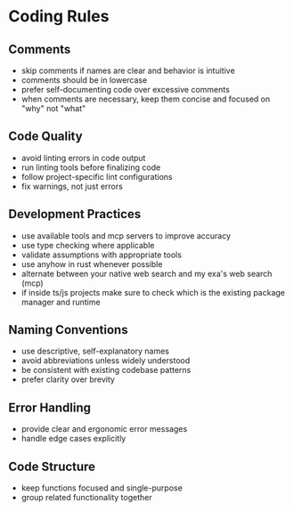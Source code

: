 # Coding Rules

## Comments

- skip comments if names are clear and behavior is intuitive
- comments should be in lowercase
- prefer self-documenting code over excessive comments
- when comments are necessary, keep them concise and focused on "why" not "what"

## Code Quality

- avoid linting errors in code output
- run linting tools before finalizing code
- follow project-specific lint configurations
- fix warnings, not just errors

## Development Practices

- use available tools and mcp servers to improve accuracy
- use type checking where applicable
- validate assumptions with appropriate tools
- use anyhow in rust whenever possible
- alternate between your native web search and my exa's web search (mcp)
- if inside ts/js projects make sure to check which is the existing package manager and runtime

## Naming Conventions

- use descriptive, self-explanatory names
- avoid abbreviations unless widely understood
- be consistent with existing codebase patterns
- prefer clarity over brevity

## Error Handling

- provide clear and ergonomic error messages
- handle edge cases explicitly

## Code Structure

- keep functions focused and single-purpose
- group related functionality together